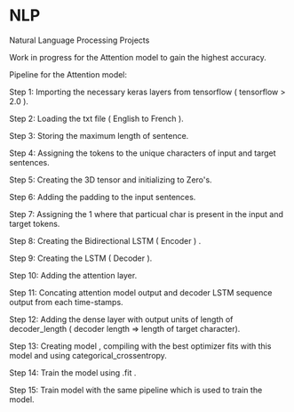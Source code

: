 # NLP
Natural Language Processing Projects

Work in progress for the Attention model to gain the highest accuracy. 

Pipeline for the Attention model:

Step 1: Importing the necessary keras layers from tensorflow ( tensorflow > 2.0 ). 

Step 2: Loading the txt file ( English to French ). 

Step 3: Storing the maximum length of sentence. 

Step 4: Assigning the tokens to the unique characters of input and target sentences.

Step 5: Creating the 3D tensor and initializing to Zero's.

Step 6: Adding the padding to the input sentences.

Step 7: Assigning the 1 where that particual char is present in the input and target tokens.

Step 8: Creating the Bidirectional LSTM ( Encoder ) .

Step 9: Creating the LSTM ( Decoder ).

Step 10: Adding the attention layer.

Step 11: Concating attention model output and decoder LSTM sequence output from each time-stamps.

Step 12: Adding the dense layer with output units of length of decoder_length ( decoder length  => length of target character).

Step 13: Creating model , compiling with the best optimizer fits with this model and using categorical_crossentropy.

Step 14: Train the model using .fit .

Step 15: Train model with the same pipeline which is used to train the model.

